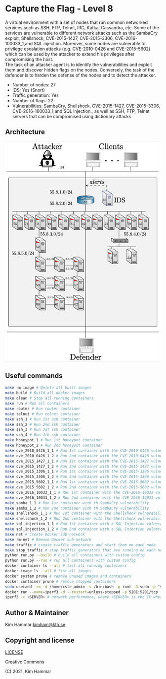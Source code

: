 # Capture the Flag - Level 8

A virtual environment with a set of nodes that run common networked services such as SSH, FTP, Telnet, IRC, Kafka, 
Cassandra, etc. Some of the services are vulnerable to different network attacks such as the SambaCry exploit, Shellshock, CVE-2015-1427, CVE-2015-3306, CVE-2016-100033_1,and SQL injection. 
Moreover, some nodes are vulnerable to privilege escalation attacks (e.g. CVE-2010-0426 and CVE-2015-5602) which can be used by the attacker to extend his privileges after compromising the host.    
The task of an attacker agent is to identify the vulnerabilities and exploit them and discover hidden flags
on the nodes. Conversely, the task of the defender is to harden the defense of the nodes and to detect the 
attacker. 

- Number of nodes: 27
- IDS: Yes (Snort)
- Traffic generation: Yes
- Number of flags: 22
- Vulnerabilities: SambaCry, Shellshock, CVE-2015-1427, CVE-2015-3306, CVE-2016-100033_1,and SQL injection., as well as SSH, FTP, Telnet servers that can be compromised using dictionary attacks

## Architecture

<p align="center">
<img src="env.png" width="600">
</p>

## Useful commands

```bash
make rm-image # Delete all built images
make build # Build all docker images
make clean # Stop all running containers
make run # Run all containers
make router # Run router container
make telnet # Run telnet container
make ssh_1 # Run 1st ssh container
make ssh_2 # Run 2nd ssh container
make ssh_3 # Run 3st ssh container
make ssh_4 # Run 4th ssh container
make honeypot_1 # Run 1st honeypot container
make honeypot_2 # Run 2nd honeypot container
make cve_2010_0426_1_1 # Run 1st container with the CVE-2010-0426 vulnerability
make cve_2010_0426_1_2 # Run 2nd container with the CVE-2010-0426 vulnerability
make cve_2015_1427_1_1 # Run 1st container with the CVE-2015-1427 vulnerability
make cve_2015_1427_1_2 # Run 2nd container with the CVE-2015-1427 vulnerability
make cve_2015_3306_1_1 # Run 1st container with the CVE-2015-3306 vulnerability
make cve_2015_3306_1_2 # Run 2nd container with the CVE-2015-3306 vulnerability
make cve_2015_5602_1_1 # Run 1st container with the CVE-2015-5602 vulnerability
make cve_2015_5602_1_2 # Run 2nd container with the CVE-2015-5602 vulnerability
make cve_2016_10033_1_1 # Run 1st container with the CVE-2016-10033 vulnerability
make cve_2016_10033_1_2 # Run 2nd container with the CVE-2016-10033 vulnerability
make samba_1_1 # Run 1st container with th SambaCry vulnerability
make samba_1_2 # Run 2nd container with th SambaCry vulnerability
make shellshock_1_1 # Run 1st container with the Shellshock vulnerability
make shellshock_1_2 # Run 2nd container with the Shellshock vulnerability
make sql_injection_1_1 # Run 1st container with a SQL Injection vulnerability
make sql_injection_1_2 # Run 2nd container with a SQL Injection vulnerability 
make net # Create Docker sub-network
make rm-net # Remove Docker sub-network
make traffic # create traffic generators and start them on each node
make stop_traffic # stop traffic_generators that are running on each node
python run.py --build # build all containers with custom config
python run.py --run # run all containers with custom config
docker container ls --all # list all running containers
docker image ls --all # list all images
docker system prune # remove unused images and containers
docker container prune # remove stopped containers
sudo useradd -rm -d /home/csle_admin -s /bin/bash -g root -G sudo -p "$(openssl passwd -1 'csle@admin-pw_191')" csle_admin
docker run --name=iperf3 -d --restart=unless-stopped -p 5201:5201/tcp -p 5201:5201/udp mlabbe/iperf3 # Start the iperf server on the host
iperf3 -c <SERVER> # network performance, where <SERVER> is the IP where the iperf server is running e.g. the host 172.31.212.92   
```

## Author & Maintainer

Kim Hammar <kimham@kth.se>

## Copyright and license

[LICENSE](../../../../../LICENSE.md)

Creative Commons

(C) 2021, Kim Hammar